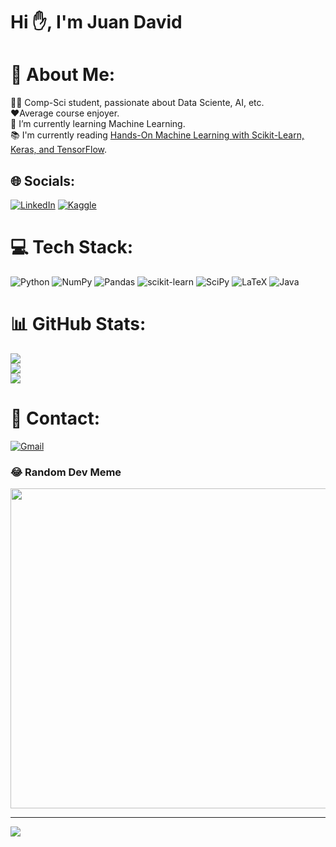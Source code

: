 # Hi ✋, I'm Juan David 



# 💫 About Me:
👨‍💻​ Comp-Sci student, passionate about Data Sciente, AI, etc.<br>❤️​ Average course enjoyer.  <br>🌱 I’m currently learning Machine Learning.<br>📚​ I'm currently reading [Hands-On Machine Learning with Scikit-Learn, Keras, and TensorFlow](https://www.oreilly.com/library/view/hands-on-machine-learning/9781492032632/).


## 🌐 Socials:
[![LinkedIn](https://img.shields.io/badge/LinkedIn-0077B5?style=for-the-badge&logo=linkedin&logoColor=white)](https://linkedin.com/in/juan-david-sánchez-11a17a227)
[![Kaggle](https://img.shields.io/badge/Kaggle-20BEFF?style=for-the-badge&logo=Kaggle&logoColor=white)](https://www.kaggle.com/juandavsnchez)



# 💻 Tech Stack:
 ![Python](https://img.shields.io/badge/python-3670A0?style=for-the-badge&logo=python&logoColor=ffdd54) ![NumPy](https://img.shields.io/badge/numpy-%23013243.svg?style=for-the-badge&logo=numpy&logoColor=white) ![Pandas](https://img.shields.io/badge/pandas-%23150458.svg?style=for-the-badge&logo=pandas&logoColor=white) ![scikit-learn](https://img.shields.io/badge/scikit--learn-%23F7931E.svg?style=for-the-badge&logo=scikit-learn&logoColor=white) ![SciPy](https://img.shields.io/badge/SciPy-%230C55A5.svg?style=for-the-badge&logo=scipy&logoColor=%white)
![LaTeX](https://img.shields.io/badge/latex-%23008080.svg?style=for-the-badge&logo=latex&logoColor=white)
![Java](https://img.shields.io/badge/java-%23ED8B00.svg?style=for-the-badge&logo=java&logoColor=white) 
# 📊 GitHub Stats:
![](https://github-readme-stats.vercel.app/api?username=JuanDa14Sa&theme=dark&hide_border=false&include_all_commits=false&count_private=false)<br/>
![](https://github-readme-streak-stats.herokuapp.com/?user=JuanDa14Sa&theme=dark&hide_border=false)<br/>
![](https://github-readme-stats.vercel.app/api/top-langs/?username=JuanDa14Sa&theme=dark&hide_border=false&include_all_commits=false&count_private=false&layout=compact)
# 📱 Contact:
[![Gmail](https://img.shields.io/badge/Gmail-D14836?style=for-the-badge&logo=gmail&logoColor=white)](href="mailto:juandavsanchezm@gmail.com?subject=&body=")



### 😂 Random Dev Meme
<img src="https://random-memer.herokuapp.com/" width="512px"/>

---
[![](https://visitcount.itsvg.in/api?id=JuanDa14Sa&icon=5&color=6)](https://visitcount.itsvg.in)

